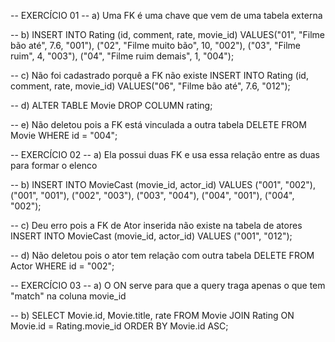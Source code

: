 -- EXERCÍCIO 01
-- a) Uma FK é uma chave que vem de uma tabela externa

-- b)
INSERT INTO Rating (id, comment, rate, movie_id)
VALUES("01", "Filme bão até", 7.6, "001"),
("02", "Filme muito bão", 10, "002"),
("03", "Filme ruim", 4, "003"),
("04", "Filme ruim demais", 1, "004");

-- c) Não foi cadastrado porquê a FK não existe
INSERT INTO Rating (id, comment, rate, movie_id)
VALUES("06", "Filme bão até", 7.6, "012");

-- d) 
ALTER TABLE Movie
DROP COLUMN rating;

-- e) Não deletou pois a FK está vinculada a outra tabela
DELETE FROM Movie
WHERE id = "004";

-- EXERCÍCIO 02
-- a) Ela possui duas FK e usa essa relação entre as duas para formar o elenco

-- b)
INSERT INTO MovieCast (movie_id, actor_id)
VALUES ("001", "002"),
("001", "001"),
("002", "003"),
("003", "004"),
("004", "001"),
("004", "002");

-- c) Deu erro pois a FK de Ator inserida não existe na tabela de atores
INSERT INTO MovieCast (movie_id, actor_id)
VALUES ("001", "012");

-- d) Não deletou pois o ator tem relação com outra tabela
DELETE FROM Actor
WHERE id = "002";

-- EXERCÍCIO 03
-- a) O ON serve para que a query traga apenas o que tem "match" na coluna movie_id

-- b) 
SELECT Movie.id, Movie.title, rate FROM Movie
JOIN Rating ON Movie.id = Rating.movie_id
ORDER BY Movie.id ASC;

